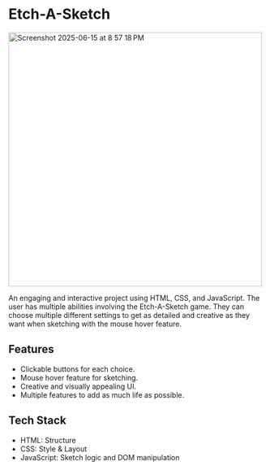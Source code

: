 # Etch-A-Sketch

<img width="500" alt="Screenshot 2025-06-15 at 8 57 18 PM" src="https://github.com/user-attachments/assets/aabb2cc6-8ebe-4d4a-896e-d869257ae00f" />

An engaging and interactive project using HTML, CSS, and JavaScript. The user has multiple abilities involving the Etch-A-Sketch game.
They can choose multiple different settings to get as detailed and creative as they want when sketching with the mouse hover feature.

## Features

- Clickable buttons for each choice.
- Mouse hover feature for sketching.
- Creative and visually appealing UI.
- Multiple features to add as much life as possible.

## Tech Stack

- HTML: Structure
- CSS: Style & Layout
- JavaScript: Sketch logic and DOM manipulation
